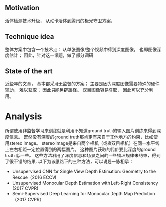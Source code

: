## Motivation
活体检测技术升级， 从动作活体到腾讯的极光守卫方案。

## Technique idea
整体方案中包含一个技术点： 从单张图像/整个视频中得到深度图像， 也即图像深度估计； 因此，针对这一课题，做了部分调研

## State of the art
近些年的文章， 基本都采用无监督的方案； 主要是因为深度图像需要特殊的硬件辅助， 难以获取； 因此只能另辟蹊径。 
双目图像容易获取， 因此可以充分利用。

# Analysis
所谓使用非监督学习来训练就是利用不知道ground truth的输入图片训练来得到深度信息。
既然没有深度的ground truth那肯定有来自于其他地方的约束，比如使用stereo image。
stereo image是来自两个相机（或者双目相机）在同一水平线上左右相距一定位置得到的两幅图片。
这种图片获取的代价要比深度的ground truth 低一些。 
这些方法利用了深度信息和场景之间的一些物理规律来约束，得到了很不错的结果. 
以下为该思路下的三种方法，可以说是一脉相承：

- Unsupervised CNN for Single View Depth Estimation: Geometry to the Rescue（2016 ECCV)
- Unsupervised Monocular Depth Estimation with Left-Right Consistency (2017 CVPR)
- Semi-Supervised Deep Learning for Monocular Depth Map Prediction （2017 CVPR）
